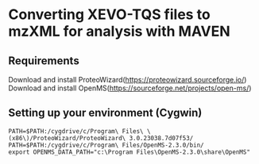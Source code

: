 # Converting XEVO-TQS files to mzXML for analysis with MAVEN

## Requirements
Download and install ProteoWizard(https://proteowizard.sourceforge.io/)
Download and install OpenMS(https://sourceforge.net/projects/open-ms/)

## Setting up your environment (Cygwin)
```
PATH=$PATH:/cygdrive/c/Program\ Files\ \(x86\)/ProteoWizard/ProteoWizard\ 3.0.23038.7d07f53/
PATH=$PATH:/cygdrive/c/Program\ Files/OpenMS-2.3.0/bin/
export OPENMS_DATA_PATH="c:\Program Files\OpenMS-2.3.0\share\OpenMS"
```

